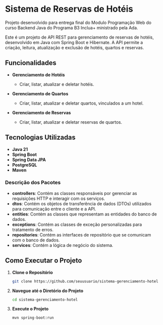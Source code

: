 # Sistema de Reservas de Hotéis

Projeto desenvolvido para entrega final do Modulo Programação Web do curso Backend Java do Programa B3 Inclua+ ministrado pela Ada.

Este é um projeto de API REST para gerenciamento de reservas de hotéis, desenvolvido em Java com Spring Boot e Hibernate. A API permite a criação, leitura, atualização e exclusão de hotéis, quartos e reservas.

## Funcionalidades

- **Gerenciamento de Hotéis**
  - Criar, listar, atualizar e deletar hotéis.
  
- **Gerenciamento de Quartos**
  - Criar, listar, atualizar e deletar quartos, vinculados a um hotel.
  
- **Gerenciamento de Reservas**
  - Criar, listar, atualizar e deletar reservas de quartos.

## Tecnologias Utilizadas

- **Java 21**
- **Spring Boot**
- **Spring Data JPA**
- **PostgreSQL**
- **Maven**


### Descrição dos Pacotes

- **controllers**: Contém as classes responsáveis por gerenciar as requisições HTTP e interagir com os serviços.
- **dtos**: Contém os objetos de transferência de dados (DTOs) utilizados para comunicação entre o cliente e a API.
- **entities**: Contém as classes que representam as entidades do banco de dados.
- **exceptions**: Contém as classes de exceção personalizadas para tratamento de erros.
- **repositories**: Contém as interfaces de repositório que se comunicam com o banco de dados.
- **services**: Contém a lógica de negócio do sistema.

## Como Executar o Projeto

1. **Clone o Repositório**
   ```bash
   git clone https://github.com/seuusuario/sistema-gerenciamento-hotel
   ```
2. **Navegue até o Diretório do Projeto**
   ```bash
   cd sistema-gerenciamento-hotel
   ```
3. **Execute o Projeto**
   ```bash
   mvn spring-boot:run
   ```
   

